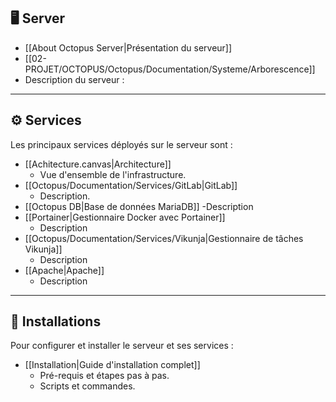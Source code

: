 
## 🖥️ Server
- [[About Octopus Server|Présentation du serveur]]
-  [[02-PROJET/OCTOPUS/Octopus/Documentation/Systeme/Arborescence]]
  - Description du serveur : 

---

## ⚙️ Services
Les principaux services déployés sur le serveur sont :
- [[Achitecture.canvas|Architecture]]
  - Vue d'ensemble de l'infrastructure.
- [[Octopus/Documentation/Services/GitLab|GitLab]]
  - Description.
- [[Octopus DB|Base de données MariaDB]]
  -Description
- [[Portainer|Gestionnaire Docker avec Portainer]]
  - Description
- [[Octopus/Documentation/Services/Vikunja|Gestionnaire de tâches Vikunja]]
  - Description
- [[Apache|Apache]] 
  - Description
---

## 🚀 Installations
Pour configurer et installer le serveur et ses services :
- [[Installation|Guide d'installation complet]]
  - Pré-requis et étapes pas à pas.
  - Scripts et commandes.

